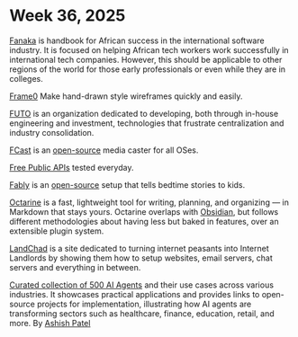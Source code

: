 # Week 36, 2025

[Fanaka](https://fanaka.readthedocs.io) is  handbook for African success in the international software industry. It is focused on helping African tech workers work successfully in international tech companies. However, this should be applicable to other regions of the world for those early professionals or even while they are in colleges.

[Frame0](https://frame0.app/) Make hand-drawn style wireframes quickly and easily.

[FUTO](https://www.futo.org/) is an organization dedicated to developing, both through in-house engineering and investment, technologies that frustrate centralization and industry consolidation.

[FCast](https://fcast.org) is an [open-source](https://gitlab.futo.org/videostreaming/fcast/) media caster for all OSes.

[Free Public APIs](https://www.freepublicapis.com) tested everyday.

[Fably](https://stefanom.github.io/fably/) is an [open-source](https://github.com/stefanom/fably) setup that tells bedtime stories to kids.

[Octarine](https://octarine.app) is a fast, lightweight tool for writing, planning, and organizing — in Markdown that stays yours. Octarine overlaps with [Obsidian](https://obsidian.md), but follows different methodologies about having less but baked in features, over an extensible plugin system.

[LandChad](https://landchad.net) is a site dedicated to turning internet peasants into Internet Landlords by showing them how to setup websites, email servers, chat servers and everything in between.

[Curated collection of 500 AI Agents](https://github.com/ashishpatel26/500-AI-Agents-Projects) and their use cases across various industries. It showcases practical applications and provides links to open-source projects for implementation, illustrating how AI agents are transforming sectors such as healthcare, finance, education, retail, and more. By [Ashish Patel](https://github.com/ashishpatel26)
